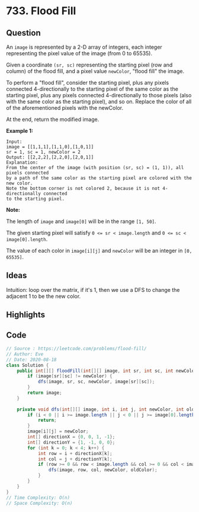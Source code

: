 # 733. Flood Fill

## Question

An `image` is represented by a 2-D array of integers, each integer representing the pixel value of the image (from 0 to 65535).

Given a coordinate `(sr, sc)` representing the starting pixel (row and column) of the flood fill, and a pixel value `newColor`, "flood fill" the image.

To perform a "flood fill", consider the starting pixel, plus any pixels connected 4-directionally to the starting pixel of the same color as the starting pixel, plus any pixels connected 4-directionally to those pixels (also with the same color as the starting pixel), and so on. Replace the color of all of the aforementioned pixels with the newColor.

At the end, return the modified image.

**Example 1:**

```
Input: 
image = [[1,1,1],[1,1,0],[1,0,1]]
sr = 1, sc = 1, newColor = 2
Output: [[2,2,2],[2,2,0],[2,0,1]]
Explanation: 
From the center of the image (with position (sr, sc) = (1, 1)), all pixels connected 
by a path of the same color as the starting pixel are colored with the new color.
Note the bottom corner is not colored 2, because it is not 4-directionally connected
to the starting pixel.
```



**Note:**

The length of `image` and `image[0]` will be in the range `[1, 50]`.

The given starting pixel will satisfy `0 <= sr < image.length` and `0 <= sc < image[0].length`.

The value of each color in `image[i][j]` and `newColor` will be an integer in `[0, 65535]`.

## Ideas

Intuition: loop over the matrix, if it's 1, then we use a DFS to change the adjacent 1 to be the new color. 

## Highlights

## Code

```java
// Source : https://leetcode.com/problems/flood-fill/
// Author: Eve
// Date: 2020-08-18
class Solution {
    public int[][] floodFill(int[][] image, int sr, int sc, int newColor) {
        if (image[sr][sc] != newColor) {
            dfs(image, sr, sc, newColor, image[sr][sc]);
        }      
        return image;
    }
    
    private void dfs(int[][] image, int i, int j, int newColor, int oldColor) {
        if (i < 0 || i >= image.length || j < 0 || j >= image[0].length || image[i][j] != oldColor) {
            return;
        } 
        image[i][j] = newColor;
        int[] directionX = {0, 0, 1, -1};
        int[] directionY = {1, -1, 0, 0};
        for (int k = 0; k < 4; k++) {
            int row = i + directionX[k];
            int col = j + directionY[k];
            if (row >= 0 && row < image.length && col >= 0 && col < image[0].length && image[row][col] == oldColor && image[row][col] != newColor) {
                dfs(image, row, col, newColor, oldColor);
            }
        }
    }
}
// Time Complexity: O(n)
// Space Complexity: O(n)
```

